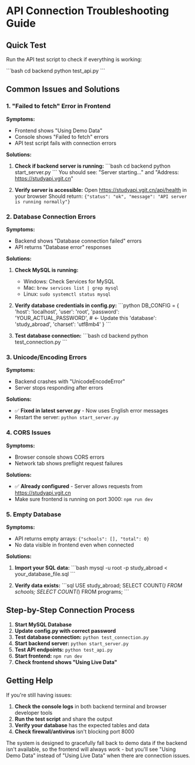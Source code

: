 # API Connection Troubleshooting Guide

## Quick Test

Run the API test script to check if everything is working:

\`\`\`bash
cd backend
python test_api.py
\`\`\`

## Common Issues and Solutions

### 1. "Failed to fetch" Error in Frontend

**Symptoms:**
- Frontend shows "Using Demo Data" 
- Console shows "Failed to fetch" errors
- API test script fails with connection errors

**Solutions:**
1. **Check if backend server is running:**
   \`\`\`bash
   cd backend
   python start_server.py
   \`\`\`
   You should see: "Server starting..." and "Address: https://studyapi.vgit.cn"

2. **Verify server is accessible:**
   Open https://studyapi.vgit.cn/api/health in your browser
   Should return: `{"status": "ok", "message": "API server is running normally"}`

### 2. Database Connection Errors

**Symptoms:**
- Backend shows "Database connection failed" errors
- API returns "Database error" responses

**Solutions:**
1. **Check MySQL is running:**
   - Windows: Check Services for MySQL
   - Mac: `brew services list | grep mysql`
   - Linux: `sudo systemctl status mysql`

2. **Verify database credentials in config.py:**
   \`\`\`python
   DB_CONFIG = {
       'host': 'localhost',
       'user': 'root',
       'password': 'YOUR_ACTUAL_PASSWORD',  # ← Update this
       'database': 'study_abroad',
       'charset': 'utf8mb4'
   }
   \`\`\`

3. **Test database connection:**
   \`\`\`bash
   cd backend
   python test_connection.py
   \`\`\`

### 3. Unicode/Encoding Errors

**Symptoms:**
- Backend crashes with "UnicodeEncodeError"
- Server stops responding after errors

**Solutions:**
- ✅ **Fixed in latest server.py** - Now uses English error messages
- Restart the server: `python start_server.py`

### 4. CORS Issues

**Symptoms:**
- Browser console shows CORS errors
- Network tab shows preflight request failures

**Solutions:**
- ✅ **Already configured** - Server allows requests from https://studyapi.vgit.cn
- Make sure frontend is running on port 3000: `npm run dev`

### 5. Empty Database

**Symptoms:**
- API returns empty arrays: `{"schools": [], "total": 0}`
- No data visible in frontend even when connected

**Solutions:**
1. **Import your SQL data:**
   \`\`\`bash
   mysql -u root -p study_abroad < your_database_file.sql
   \`\`\`

2. **Verify data exists:**
   \`\`\`sql
   USE study_abroad;
   SELECT COUNT(*) FROM schools;
   SELECT COUNT(*) FROM programs;
   \`\`\`

## Step-by-Step Connection Process

1. **Start MySQL Database**
2. **Update config.py with correct password**
3. **Test database connection:** `python test_connection.py`
4. **Start backend server:** `python start_server.py`
5. **Test API endpoints:** `python test_api.py`
6. **Start frontend:** `npm run dev`
7. **Check frontend shows "Using Live Data"**

## Getting Help

If you're still having issues:

1. **Check the console logs** in both backend terminal and browser developer tools
2. **Run the test script** and share the output
3. **Verify your database** has the expected tables and data
4. **Check firewall/antivirus** isn't blocking port 8000

The system is designed to gracefully fall back to demo data if the backend isn't available, so the frontend will always work - but you'll see "Using Demo Data" instead of "Using Live Data" when there are connection issues.
